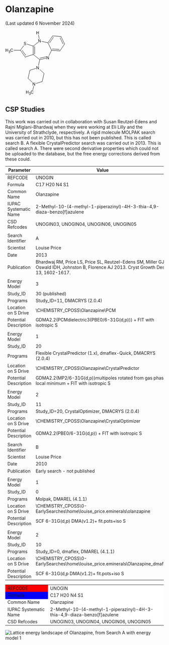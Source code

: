 # Olanzapine
(Last updated 6 November 2024)

![Molecular digram of olanzapine](/0.MolecularDiagrams/Olanzapine.png)

## CSP Studies
This work was carried out in collaboration with Susan Reutzel-Edens and Rajni Miglani-Bhardwaj when they were working at Eli Lilly and the University of Strathclyde, respectively.  A rigid molecule MOLPAK search was carried out in 2010, but this has not been published.  This is called search B.  A flexible CrystalPredictor search was carried out in 2013.  This is called search A.
There were second derivative properties which could not be uploaded to the database, but the free energy corrections derived from these could.

| Parameter | Value |
| --- | --- |
| REFCODE | UNOGIN |
| Formula | C17 H20 N4 S1 |
| Common Name | Olanzapine |
| IUPAC Systematic Name | 2-Methyl-10-(4-methyl-1-piperazinyl)-4H-3-thia-4,9-diaza-benzo[f]azulene |
| CSD Refcodes | UNOGIN03, UNOGIN04, UNOGIN06, UNOGIN05 |
| | |
| Search Identifier | A |
| Scientist | Louise Price |
| Date | 2013 |
| Publication | Bhardwaj RM, Price LS, Price SL, Reutzel-Edens SM, Miller GJ, Oswald IDH, Johnston B, Florence AJ 2013. Cryst Growth Des 13, 1602-1617. |
| | |
| Energy Model | 3 |
| Study_ID | 30 (published) |
| Programs | Study_ID=11, DMACRYS (2.0.4) |
| Location on S Drive | \CHEMISTRY_CPOSS\Olanzapine\PCM |
| Potential Description | GDMA2.2(PCMdielectric3(PBE0/6-31G(d,p))) + FIT with isotropic S |
| | |
| Energy Model | 1 |
| Study_ID | 20 |
| Programs | Flexible CrystalPredictor (1.x), dmaflex-Quick, DMACRYS (2.0.4) |
| Location on S Drive | \CHEMISTRY_CPOSS\Olanzapine\CrystalPredictor |
| Potential Description | GDMA2.2(MP2/6-31G(d,p))multipoles rotated from gas phase local minimum + FIT with isotropic S |
| | |
| Energy Model | 2 |
| Study_ID | 11 |
| Programs | Study_ID=20, CrystalOptimizer, DMACRYS (2.0.4) |
| Location on S Drive | \CHEMISTRY_CPOSS\Olanzapine\CrystalOptimizer |
| Potential Description | GDMA2.2(PBE0/6-31G(d,p)) + FIT with isotropic S |
| | |
| Search Identifier | B |
| Scientist | Louise Price |
| Date | 2010 |
| Publication | Early search - not published |
| | |
| Energy Model | 1 |
| Study_ID | 0 |
| Programs | Molpak, DMAREL (4.1.1) |
| Location on S Drive | \CHEMISTRY_CPOSS\0-EarlySearches\home\louise_price.eminerals\olanzapine |
| Potential Description | SCF 6-31G(d,p)  DMA(v1.2)+ fit.pots+iso S |
| | |
| Energy Model | 2 |
| Study_ID | 10 |
| Programs | Study_ID=0, dmaflex, DMAREL (4.1.1) |
| Location on S Drive | \CHEMISTRY_CPOSS\0-EarlySearches\home\louise_price.eminerals\Olanzapine_dmaflex |
| Potential Description | SCF 6-31G(d,p  DMA(v1.2)+ fit.pots+iso S |


<table>
  <tr style="background-color:red"><td>REFCODE</td><td bgcolor="white">UNOGIN</td></tr>
  <tr><td bgcolor="blue">Formula</td><td bgcolor="white">C17 H20 N4 S1</td></tr>
  <tr><td bgcolor="white">Common Name</td><td bgcolor="white">Olanzapine</td></tr>
  <tr><td bgcolor="white">IUPAC Systematic Name</td><td bgcolor="white">2-Methyl-10-(4-methyl-1-piperazinyl)-4H-3-thia-4,9-diaza-benzo[f]azulene</td></tr>
  <tr><td bgcolor="white">CSD Refcodes</td><td bgcolor="white">UNOGIN03, UNOGIN04, UNOGIN06, UNOGIN05</td></tr>
</table>

![Lattice energy landscape of Olanzapine, from Search A with energy model 1](1.Landscapes/OlanzapineA1.png)
